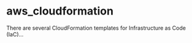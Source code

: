 # aws_cloudformation
There are several CloudFormation templates for Infrastructure as Code (IaC)...

